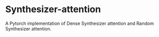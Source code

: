# Synthesizer-attention
A Pytorch implementation of Dense Synthesizer attention and Random Synthesizer attention.
